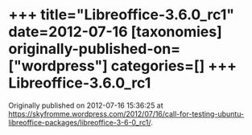 +++
title="Libreoffice-3.6.0_rc1"
date=2012-07-16
[taxonomies]
originally-published-on=["wordpress"]
categories=[]
+++
Libreoffice-3.6.0_rc1
=====================


Originally published on 2012-07-16 15:36:25 at https://skyfromme.wordpress.com/2012/07/16/call-for-testing-ubuntu-libreoffice-packages/libreoffice-3-6-0_rc1/.
